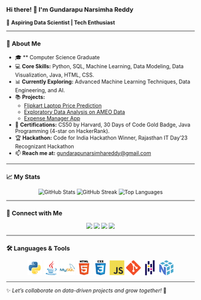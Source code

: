 ### Hi there! 👋 I'm **Gundarapu Narsimha Reddy**

🚀 **Aspiring Data Scientist | Tech Enthusiast**


---

### 🌟 **About Me**
- 🎓 ** Computer Science Graduate
- 💻 **Core Skills:** Python, SQL, Machine Learning, Data Modeling, Data Visualization, Java, HTML, CSS.
- 📊 **Currently Exploring:** Advanced Machine Learning Techniques, Data Engineering, and AI.
- 📚 **Projects:**
   - [Flipkart Laptop Price Prediction](https://narsimha1202-laptop-price-prediction-main-ooaqtv.streamlit.app)
   - [Exploratory Data Analysis on AMEO Data](https://github.com/Narsimha1202/Exploratory-Data-Analysis-on-AMEO-data)
   - [Expense Manager App](expense-tracker-app-lake.vercel.app)
- 🧠 **Certifications:** CS50 by Harvard, 30 Days of Code Gold Badge, Java Programming (4-star on HackerRank).
- 🏆 **Hackathon:** Code for India Hackathon Winner, Rajasthan IT Day’23 Recognizant Hackathon
- 📫 **Reach me at:** gundarapunarsimhareddy@gmail.com

---

### 📈 **My Stats**
<p align="center">
  <img src="https://github-readme-stats.vercel.app/api?username=narsimha1202&show_icons=true&theme=radical" alt="GitHub Stats">
  <img src="https://github-readme-streak-stats.herokuapp.com/?user=narsimha1202&theme=radical" alt="GitHub Streak">
  <img src="https://github-readme-stats.vercel.app/api/top-langs/?username=narsimha1202&layout=compact&theme=radical" alt="Top Languages">
</p>

---

### 🤝 **Connect with Me**
<p align="center">
  <a href="https://linkedin.com/in/narsimha-reddy" target="_blank"><img src="https://img.shields.io/badge/LinkedIn-0077B5?style=for-the-badge&logo=linkedin&logoColor=white" /></a>
  <a href="https://twitter.com/narsimharedd12" target="_blank"><img src="https://img.shields.io/badge/Twitter-1DA1F2?style=for-the-badge&logo=twitter&logoColor=white" /></a>
  <a href="https://medium.com/@gundarapunarsimhareddy" target="_blank"><img src="https://img.shields.io/badge/Medium-000000?style=for-the-badge&logo=medium&logoColor=white" /></a>
  <a href="https://instagram.com/_narsimha.reddy" target="_blank"><img src="https://img.shields.io/badge/Instagram-E4405F?style=for-the-badge&logo=instagram&logoColor=white" /></a>
</p>

---

### 🛠️ **Languages & Tools**
<p align="center">
  <img src="https://raw.githubusercontent.com/devicons/devicon/master/icons/python/python-original.svg" width="40" height="40" />
  <img src="https://raw.githubusercontent.com/devicons/devicon/master/icons/java/java-original.svg" width="40" height="40" />
  <img src="https://raw.githubusercontent.com/devicons/devicon/master/icons/mysql/mysql-original-wordmark.svg" width="40" height="40" />
  <img src="https://raw.githubusercontent.com/devicons/devicon/master/icons/html5/html5-original-wordmark.svg" width="40" height="40" />
  <img src="https://raw.githubusercontent.com/devicons/devicon/master/icons/css3/css3-original-wordmark.svg" width="40" height="40" />
  <img src="https://raw.githubusercontent.com/devicons/devicon/master/icons/javascript/javascript-original.svg" width="40" height="40" />
  <img src="https://raw.githubusercontent.com/devicons/devicon/master/icons/git/git-original.svg" width="40" height="40" />
  <img src="https://raw.githubusercontent.com/devicons/devicon/master/icons/pandas/pandas-original.svg" width="40" height="40" />
  <img src="https://raw.githubusercontent.com/devicons/devicon/master/icons/numpy/numpy-original.svg" width="40" height="40" />
</p>

---

✨ _Let’s collaborate on data-driven projects and grow together!_ 🚀
